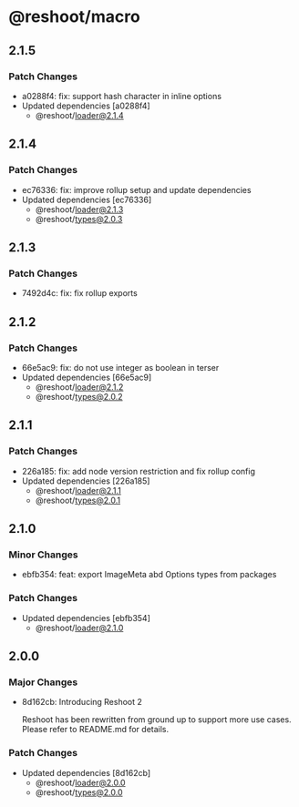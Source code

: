 # @reshoot/macro

## 2.1.5

### Patch Changes

- a0288f4: fix: support hash character in inline options
- Updated dependencies [a0288f4]
  - @reshoot/loader@2.1.4

## 2.1.4

### Patch Changes

- ec76336: fix: improve rollup setup and update dependencies
- Updated dependencies [ec76336]
  - @reshoot/loader@2.1.3
  - @reshoot/types@2.0.3

## 2.1.3

### Patch Changes

- 7492d4c: fix: fix rollup exports

## 2.1.2

### Patch Changes

- 66e5ac9: fix: do not use integer as boolean in terser
- Updated dependencies [66e5ac9]
  - @reshoot/loader@2.1.2
  - @reshoot/types@2.0.2

## 2.1.1

### Patch Changes

- 226a185: fix: add node version restriction and fix rollup config
- Updated dependencies [226a185]
  - @reshoot/loader@2.1.1
  - @reshoot/types@2.0.1

## 2.1.0

### Minor Changes

- ebfb354: feat: export ImageMeta abd Options types from packages

### Patch Changes

- Updated dependencies [ebfb354]
  - @reshoot/loader@2.1.0

## 2.0.0

### Major Changes

- 8d162cb: Introducing Reshoot 2

  Reshoot has been rewritten from ground up to support more use cases. Please refer to README.md for details.

### Patch Changes

- Updated dependencies [8d162cb]
  - @reshoot/loader@2.0.0
  - @reshoot/types@2.0.0
